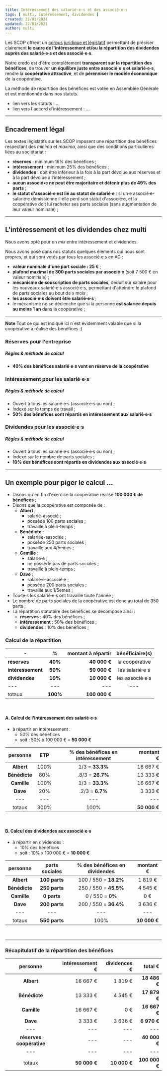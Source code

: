 ```yaml
---
title: Intéressement des salarié·e·s et des associé·e·s
tags: [ multi, intéressement, dividendes ]
created: 22/01/2021
updated: 22/01/2021
author: multi
---
```


Les SCOP offrent un [corpus juridique et législatif](https://www.les-scop.coop/legislation) permettant de préciser clairement **le cadre de l'intéressement et/ou la répartition des dividendes auprès des salarié·e·s et des associé·e·s**.

Notre credo est d'être complètement **transparent sur la répartition des bénéfices**, de trouver **un équilibre juste entre associé·e·s et salarié·e·s**, rendre la **coopérative attractive**, et de **pérenniser le modèle économique** de la coopérative.

La méthode de répartition des bénéfices est votée en Assemblée Générale et est mentionnée dans nos statuts.

- lien vers les statuts : ...
- lien vers l´accord d´intéressement : ...

---

## Encadrement légal

Les textes législatifs sur les SCOP imposent une répartition des bénéfices respectant des *minima* et *maxima*, ainsi que des conditions particulières liées au sociétariat :

- **réserves** : minimum 16% des bénéfices ;
- **intéressement** : minimum 25% des bénéfices ;
- **dividendes** : doit être inférieur à la fois à la part dévolue aux réserves et à la part dévolue à l'intéressement ;
- **aucun associé•e ne peut être majoritaire et détenir plus de 49% des parts** ;
- **le statut d'associé·e est lié au statut de salarié·e** : si un·e associé·e-salarié·e démissionne il·elle perd son statut d'associé·e, et la coopérative doit lui racheter ses parts sociales (sans augmentation de leur valeur nominale) ;

---

## L'intéressement et les dividendes chez multi

Nous avons opté pour un *mix* entre intéressement et dividendes. 

Nous avons posé dans nos statuts quelques éléments qui nous sont propres, et qui sont votés par tous les associé·e·s en AG :

- **valeur nominale d'une part sociale : 25 €** ;
- **plafond maximal de 300 parts sociales par associé·e** (soit 7 500 € en valeur nominale) ;
- **mécanisme de souscription de parts sociales**, déduit sur salaire pour les nouveaux salarié·e·s associé·e·s, permettant d'atteindre le plafond de parts sociales au bout de x mois ;
- **les associé·e·s doivent être salarié·e·s** ;
- le mécanisme ne se déclenche que si la personne **est salariée depuis au moins 1 an** dans la coopérative ;

---

**Note** Tout ce qui est indiqué ici n´est évidemment valable que si la coopérative a réalisé des bénéfices :)

### Réserves pour l'entreprise

##### Règles & méthode de calcul

- **40% des bénéfices salarié·e·s vont en réserve de la coopérative**

### Intéressement pour les salarié·e·s

##### Règles & méthode de calcul

- Ouvert à tous les salarié·e·s (associé·e·s ou non) ;
- Indexé sur le temps de travail ;
- **50% des bénéfices sont répartis en intéressement aux salarié·e·s**

### Dividendes pour les associé·e·s

##### Règles & méthode de calcul

- Ouvert à tous les salarié·e·s (associé·e·s ou non) ;
- Indexé sur le nombre de parts sociales ;
- **10% des bénéfices sont répartis en dividendes aux associé·e·s**

---

## Un exemple pour piger le calcul ...

- Disons qu´en fin d'exercice la coopérative réalise **100 000 € de bénéfices** ;
- Disons que la coopérative est composée de :
  - **Albert** :
    - salarié-associé ;
    - possède 100 parts sociales ;
    - travaille à plein-temps ;
  - **Bénédicte** :
    - salariée-associée ;
    - possède 250 parts sociales ;
    - travaille aux 4/5emes ;
  - **Camille** : 
    - salarié·e ;
    - ne possède pas de parts sociales ;
    - travaille à plein-temps ;
  - **Dave** : 
    - salarié·e-associé·e ;
    - possède 200 parts sociales ;
    - travaille aux 1/5emes ;
- Tou·te·s les salarié·e·s ont travaillé toute l'année ;
- Le nombre de parts sociales de la coopérative est donc au total de 350 parts ;
- La répartition statutaire des bénéfices se décompose ainsi :
  - **réserves** : 40% des bénéfices ;
  - **intéressement** : 50% des bénéfices ;
  - **dividendes** : 10% des bénéfices ;

### Calcul de la répartition

| - | % | montant à répartir | bénéficiaire(s) |
| --- | :-:  | --: | :-: |
| **réserves** | **40%**  | **40 000 €** | la coopérative |
| **intéressement** | **50%**  | **50 000 €** | les salarié·e·s |
| **dividendes** | **10%**  | **10 000 €** | les associé·e·s |
| --- | ---  | --- | --- | --- |
| totaux | **100%**  | **100 000 €** |  |

<br>

#### A. Calcul de l'intéressement des salarié·e·s

- à répartir en intéressement : 
  - 50% des bénéfices
  - soit : 50% x 100 000 € = **50 000 €**

| personne | ETP | % des bénéfices en intéressement | montant € |
| :-: | :-:  | :-: | --: |
| **Albert** | 100%  | 1/3 = **33.3%** | 16 667 € |
| **Bénédicte** | 80%  | .8/3 = **26.7%** | 13 333 €  |
| **Camille** | 100%  | 1/3 = **33.3%**  |  16 667 €  |
| **Dave** | 20%  | .2/3 = **6.7%**  | 3 333 €  |
| --- | ---  | --- | --- | --- |
| totaux | 300%  | 100% | **50 000 €** |

<br>

#### B. Calcul des dividendes aux associé·e·s

- à répartir en  dividendes :
  - 10% des bénéfices
  - soit : 10% x 100 000 € = **10 000 €**

| personne | parts sociales | % des bénéfices en dividendes | montant € |
| :-: | :-:  | :-: | :-: |
| **Albert** | **100 parts**  | 100 / 550  = **18.2%** | 1 819 € |
| **Bénédicte** | **250 parts**  | 250 / 550  = **45.5%** | 4 545 € |
| **Camille** | **0 parts**  | 0 / 550 = **0%** | 0 € |
| **Dave** | **200 parts**  | 200 / 550 = **36.4%** | 3 636 € |
| --- | ---  | --- | --- | --- |
| totaux | **550 parts**  | 100% | **10 000 €** |

<br>

---

### Récapitulatif de la  répartition des bénéfices

| personne | intéressement € | dividences € | total € |
| :-: | --:  | --: | --: |
| **Albert** | 16 667 € | 1 819 € | **18 486 €** |
| **Bénédicte** | 13 333 € | 4 545 € | **17 879 €** |
| **Camille** |  16 667 € | 0 € |  **16 667 €** |
| **Dave** | 3 333 € | 3 636 € |  **6 970 €** |
| --- | ---  | --- | --- |
| **réserves coopérative** | ---  | --- | **40 000 €** |
| --- | ---  | --- | --- |
| totaux | **50 000 €**  | **10 000 €** | **100 000 €** |
